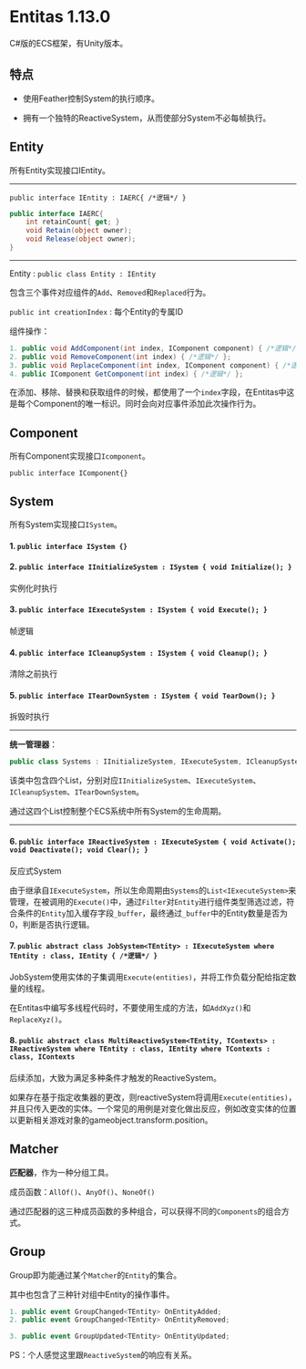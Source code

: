 # Entitas 1.13.0

C#版的ECS框架，有Unity版本。

## 特点

- 使用Feather控制System的执行顺序。

- 拥有一个独特的ReactiveSystem，从而使部分System不必每帧执行。

## Entity

所有Entity实现接口IEntity。

---

`public interface IEntity : IAERC{ /*逻辑*/ }`

```C#
public interface IAERC{
    int retainCount{ get; }
    void Retain(object owner);
    void Release(object owner);
}
```

---

 Entity  : `public class Entity : IEntity`

包含三个事件对应组件的`Add`、`Removed`和`Replaced`行为。

`public int creationIndex` : 每个Entity的专属ID

组件操作：

```C#
1. public void AddComponent(int index, IComponent component) { /*逻辑*/ };
2. public void RemoveComponent(int index) { /*逻辑*/ };
3. public void ReplaceComponent(int index, IComponent component) { /*逻辑*/ };
4. public IComponent GetComponent(int index) { /*逻辑*/ };
```



在添加、移除、替换和获取组件的时候，都使用了一个`index`字段，在Entitas中这是每个Component的唯一标识。同时会向对应事件添加此次操作行为。

## Component

所有Component实现接口`Icomponent`。

`public interface IComponent{}`

## System

所有System实现接口`ISystem`。

#### 1. `public interface ISystem {}`

#### 2. `public interface IInitializeSystem : ISystem { void Initialize(); }`

实例化时执行

#### 3. `public interface IExecuteSystem : ISystem { void Execute(); }`

帧逻辑

#### 4. `public interface ICleanupSystem : ISystem { void Cleanup(); }`

清除之前执行

#### 5. `public interface ITearDownSystem : ISystem { void TearDown(); }`

拆毁时执行

---

**统一管理器**：

```C#
public class Systems : IInitializeSystem, IExecuteSystem, ICleanupSystem, ITearDownSystem { /*逻辑*/ }
```

该类中包含四个List，分别对应`IInitializeSystem`、`IExecuteSystem`、`ICleanupSystem`、`ITearDownSystem`。

通过这四个List控制整个ECS系统中所有System的生命周期。

---

#### 6. `public interface IReactiveSystem : IExecuteSystem { void Activate(); void Deactivate(); void Clear(); }`

反应式System

由于继承自`IExecuteSystem`，所以生命周期由`Systems`的`List<IExecuteSystem>`来管理，在被调用的`Execute()`中，通过`Filter`对`Entity`进行组件类型筛选过滤，符合条件的`Entity`加入缓存字段`_buffer`，最终通过`_buffer`中的Entity数量是否为0，判断是否执行逻辑。

#### 7. `public abstract class JobSystem<TEntity> : IExecuteSystem where TEntity : class, IEntity { /*逻辑*/ }`

JobSystem使用实体的子集调用`Execute(entities)`，并将工作负载分配给指定数量的线程。

在Entitas中编写多线程代码时，不要使用生成的方法，如`AddXyz()`和`ReplaceXyz()`。

#### 8. `public abstract class MultiReactiveSystem<TEntity, TContexts> : IReactiveSystem where TEntity : class, IEntity where TContexts : class, IContexts`

后续添加，大致为满足多种条件才触发的ReactiveSystem。

如果存在基于指定收集器的更改，则reactiveSystem将调用`Execute(entities)`，并且只传入更改的实体。一个常见的用例是对变化做出反应，例如改变实体的位置以更新相关游戏对象的gameobject.transform.position。

## Matcher

**匹配器**，作为一种分组工具。

成员函数：`AllOf()`、`AnyOf()`、`NoneOf()`

通过匹配器的这三种成员函数的多种组合，可以获得不同的`Components`的组合方式。

## Group

Group即为能通过某个`Matcher`的`Entity`的集合。

其中也包含了三种针对组中Entity的操作事件。

```C#
1. public event GroupChanged<TEntity> OnEntityAdded;
2. public event GroupChanged<TEntity> OnEntityRemoved;

3. public event GroupUpdated<TEntity> OnEntityUpdated;
```

PS：个人感觉这里跟`ReactiveSystem`的响应有关系。






